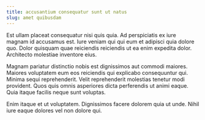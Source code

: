 ```yaml
---
title: accusantium consequatur sunt ut natus
slug: amet quibusdam
---
```


Est ullam placeat consequatur nisi quis quia. Ad perspiciatis ex iure magnam id accusamus est. Iure veniam qui qui eum et adipisci quia dolore quo. Dolor quisquam quae reiciendis reiciendis ut ea enim expedita dolor. Architecto molestiae inventore eius.

Magnam pariatur distinctio nobis est dignissimos aut commodi maiores. Maiores voluptatem eum eos reiciendis qui explicabo consequuntur qui. Minima sequi reprehenderit. Velit reprehenderit molestias tenetur modi provident. Quos quis omnis asperiores dicta perferendis ut animi eaque. Quia itaque facilis neque sunt voluptas.

Enim itaque et ut voluptatem. Dignissimos facere dolorem quia ut unde. Nihil iure eaque dolores vel non dolore qui.
